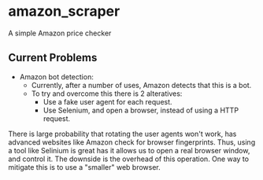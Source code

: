 # amazon_scraper
A simple Amazon price checker

## Current Problems
- Amazon bot detection:
  - Currently, after a number of uses, Amazon detects that this is a bot.
  - To try and overcome this there is 2 alteratives:
    - Use a fake user agent for each request.
    - Use Selenium, and open a browser, instead of using a HTTP request.

There is large probability that rotating the user agents won't work, has advanced websites like Amazon check for browser fingerprints. Thus, using a tool like Selinium is great has it allows us to open a real browser window, and control it.
The downside is the overhead of this operation. One way to mitigate this is to use a "smaller" web browser.

